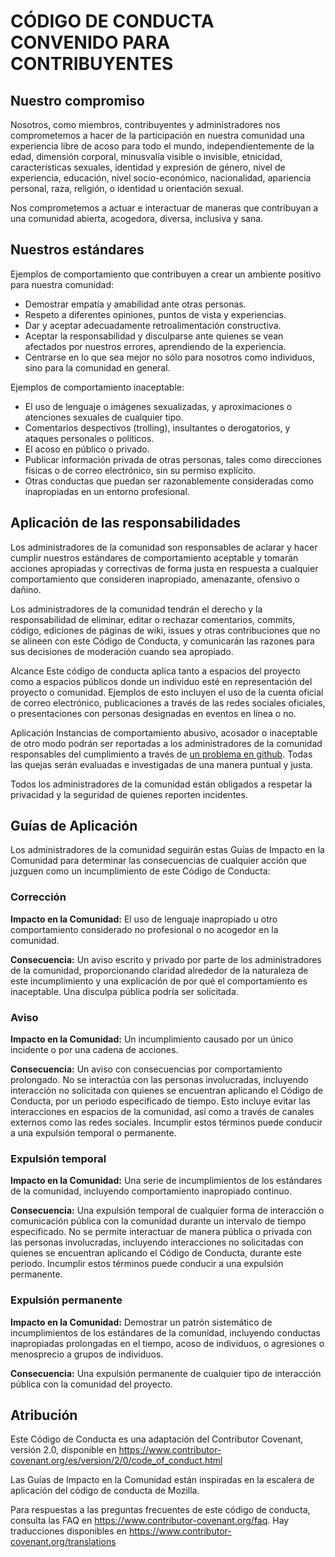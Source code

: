 # CÓDIGO DE CONDUCTA CONVENIDO PARA CONTRIBUYENTES

## Nuestro compromiso

Nosotros, como miembros, contribuyentes y administradores nos comprometemos a hacer de la participación en nuestra comunidad una experiencia libre de acoso para todo el mundo, independientemente de la edad, dimensión corporal, minusvalía visible o invisible, etnicidad, características sexuales, identidad y expresión de género, nivel de experiencia, educación, nivel socio-económico, nacionalidad, apariencia personal, raza, religión, o identidad u orientación sexual.

Nos comprometemos a actuar e interactuar de maneras que contribuyan a una comunidad abierta, acogedora, diversa, inclusiva y sana.

## Nuestros estándares

Ejemplos de comportamiento que contribuyen a crear un ambiente positivo para nuestra comunidad:

- Demostrar empatía y amabilidad ante otras personas.
- Respeto a diferentes opiniones, puntos de vista y experiencias.
- Dar y aceptar adecuadamente retroalimentación constructiva.
- Aceptar la responsabilidad y disculparse ante quienes se vean afectados por nuestros errores, aprendiendo de la experiencia.
- Centrarse en lo que sea mejor no sólo para nosotros como individuos, sino para la comunidad en general.

Ejemplos de comportamiento inaceptable:

- El uso de lenguaje o imágenes sexualizadas, y aproximaciones o atenciones sexuales de cualquier tipo.
- Comentarios despectivos (trolling), insultantes o derogatorios, y ataques personales o políticos.
- El acoso en público o privado.
- Publicar información privada de otras personas, tales como direcciones físicas o de correo electrónico, sin su permiso explícito.
- Otras conductas que puedan ser razonablemente consideradas como inapropiadas en un entorno profesional.

## Aplicación de las responsabilidades

Los administradores de la comunidad son responsables de aclarar y hacer cumplir nuestros estándares de comportamiento aceptable y tomarán acciones apropiadas y correctivas de forma justa en respuesta a cualquier comportamiento que consideren inapropiado, amenazante, ofensivo o dañino.

Los administradores de la comunidad tendrán el derecho y la responsabilidad de eliminar, editar o rechazar comentarios, commits, código, ediciones de páginas de wiki, issues y otras contribuciones que no se alineen con este Código de Conducta, y comunicarán las razones para sus decisiones de moderación cuando sea apropiado.

Alcance
Este código de conducta aplica tanto a espacios del proyecto como a espacios públicos donde un individuo esté en representación del proyecto o comunidad. Ejemplos de esto incluyen el uso de la cuenta oficial de correo electrónico, publicaciones a través de las redes sociales oficiales, o presentaciones con personas designadas en eventos en línea o no.

Aplicación
Instancias de comportamiento abusivo, acosador o inaceptable de otro modo podrán ser reportadas a los administradores de la comunidad responsables del cumplimiento a través de [un problema en github](https://github.com/php-forge/template/issues). Todas las quejas serán evaluadas e investigadas de una manera puntual y justa.

Todos los administradores de la comunidad están obligados a respetar la privacidad y la seguridad de quienes reporten incidentes.

## Guías de Aplicación

Los administradores de la comunidad seguirán estas Guías de Impacto en la Comunidad para determinar las consecuencias de cualquier acción que juzguen como un incumplimiento de este Código de Conducta:

### Corrección

**Impacto en la Comunidad:** El uso de lenguaje inapropiado u otro comportamiento considerado no profesional o no acogedor en la comunidad.

**Consecuencia:** Un aviso escrito y privado por parte de los administradores de la comunidad, proporcionando claridad alrededor de la naturaleza de este incumplimiento y una explicación de por qué el comportamiento es inaceptable. Una disculpa pública podría ser solicitada.

### Aviso

**Impacto en la Comunidad:** Un incumplimiento causado por un único incidente o por una cadena de acciones.

**Consecuencia:** Un aviso con consecuencias por comportamiento prolongado. No se interactúa con las personas involucradas, incluyendo interacción no solicitada con quienes se encuentran aplicando el Código de Conducta, por un periodo especificado de tiempo. Esto incluye evitar las interacciones en espacios de la comunidad, así como a través de canales externos como las redes sociales. Incumplir estos términos puede conducir a una expulsión temporal o permanente.

### Expulsión temporal

**Impacto en la Comunidad:** Una serie de incumplimientos de los estándares de la comunidad, incluyendo comportamiento inapropiado continuo.

**Consecuencia:** Una expulsión temporal de cualquier forma de interacción o comunicación pública con la comunidad durante un intervalo de tiempo especificado. No se permite interactuar de manera pública o privada con las personas involucradas, incluyendo interacciones no solicitadas con quienes se encuentran aplicando el Código de Conducta, durante este periodo. Incumplir estos términos puede conducir a una expulsión permanente.

### Expulsión permanente

**Impacto en la Comunidad:** Demostrar un patrón sistemático de incumplimientos de los estándares de la comunidad, incluyendo conductas inapropiadas prolongadas en el tiempo, acoso de individuos, o agresiones o menosprecio a grupos de individuos.

**Consecuencia:** Una expulsión permanente de cualquier tipo de interacción pública con la comunidad del proyecto.

## Atribución

Este Código de Conducta es una adaptación del Contributor Covenant, versión 2.0, disponible en https://www.contributor-covenant.org/es/version/2/0/code_of_conduct.html

Las Guías de Impacto en la Comunidad están inspiradas en la escalera de aplicación del código de conducta de Mozilla.

Para respuestas a las preguntas frecuentes de este código de conducta, consulta las FAQ en https://www.contributor-covenant.org/faq. Hay traducciones disponibles en https://www.contributor-covenant.org/translations
